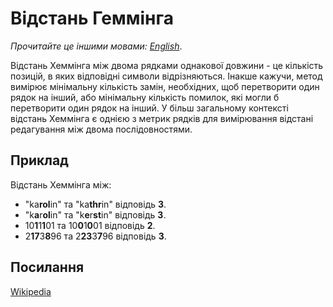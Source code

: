# Відстань Геммінга

_Прочитайте це іншими мовами:_
[_English_](README.md).

Відстань Хеммінга між двома рядками однакової довжини - це кількість позицій,
в яких відповідні символи відрізняються. Інакше кажучи, метод вимірює мінімальну
кількість замін, необхідних, щоб перетворити один рядок на інший, або
мінімальну кількість помилок, які могли б перетворити один рядок на інший.
У більш загальному контексті відстань Хеммінга є однією з метрик рядків для 
вимірювання відстані редагування між двома послідовностями.

## Приклад

Відстань Хеммінга між:

- "ka**rol**in" та "ka**thr**in" відповідь **3**.
- "k**a**r**ol**in" та "k**e**r**st**in" відповідь **3**.
- 10**1**1**1**01 та 10**0**1**0**01 відповідь **2**.
- 2**17**3**8**96 та 2**23**3**7**96 відповідь **3**.

## Посилання

[Wikipedia](https://uk.wikipedia.org/wiki/%D0%92%D1%96%D0%B4%D1%81%D1%82%D0%B0%D0%BD%D1%8C_%D0%93%D0%B5%D0%BC%D0%BC%D1%96%D0%BD%D0%B3%D0%B0)

